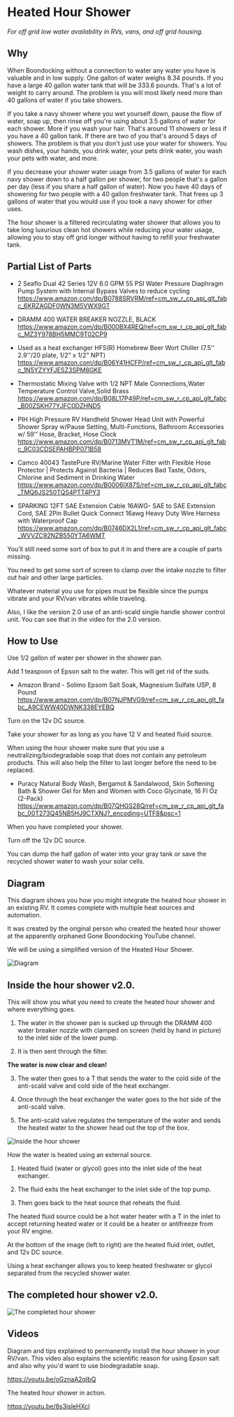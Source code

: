 # Heated Hour Shower
*For off grid low water availability in RVs, vans, and off grid housing.*

## Why

When Boondocking without a connection to water any water you have is valuable and in low supply. One gallon of water weighs 8.34 pounds. If you have a large 40 gallon water tank that will be 333.6 pounds. That's a lot of weight to carry around. The problem is you will most likely need more than 40 gallons of water if you take showers.

If you take a navy shower where you wet yourself down, pause the flow of water, soap up, then rinse off you're using about 3.5 gallons of water for each shower. More if you wash your hair. That's around 11 showers or less if you have a 40 gallon tank. If there are two of you that's around 5 days of showers. The problem is that you don't just use your water for showers. You wash dishes, your hands, you drink water, your pets drink water, you wash your pets with water, and more. 

If you decrease your shower water usage from 3.5 gallons of water for each navy shower down to a half gallon per shower, for two people that's a gallon per day (less if you share a half gallon of water). Now you have 40 days of showering for two people with a 40 gallon freshwater tank. That frees up 3 gallons of water that you would use if you took a navy shower for other uses. 

The hour shower is a filtered recirculating water shower that allows you to take long luxurious clean hot showers while reducing your water usage, allowing you to stay off grid longer without having to refill your freshwater tank.

## Partial List of Parts

- 2 Seaflo Dual 42 Series 12V 6.0 GPM 55 PSI Water Pressure Diaphragm Pump System with Internal Bypass Valves to reduce cycling https://www.amazon.com/dp/B0788SRVRM/ref=cm_sw_r_cp_api_glt_fabc_6KRZAGDF0WN3M5VWX9GT

- DRAMM 400 WATER BREAKER NOZZLE, BLACK https://www.amazon.com/dp/B000BX4REQ/ref=cm_sw_r_cp_api_glt_fabc_MZ3Y978BH5MMC9T02CP9

- Used as a heat exchanger
HFS(R) Homebrew Beer Wort Chiller (7.5'' 2.9''/20 plate, 1/2" x 1/2" NPT) https://www.amazon.com/dp/B06Y41HCFP/ref=cm_sw_r_cp_api_glt_fabc_1N5YZYYFJESZ3SPM8GKE

- Thermostatic Mixing Valve with 1/2 NPT Male Connections,Water Temperature Control Valve,Solid Brass https://www.amazon.com/dp/B08L17P49P/ref=cm_sw_r_cp_api_glt_fabc_B00ZSKH77YJFC0DZHND5

- PIH High Pressure RV Handheld Shower Head Unit with Powerful Shower Spray w/Pause Setting, Multi-Functions, Bathroom Accessories w/ 59'' Hose, Bracket, Hose Clock https://www.amazon.com/dp/B0713MVT1M/ref=cm_sw_r_cp_api_glt_fabc_9C03CDSEPAHBPP071B58

- Camco 40043 TastePure RV/Marine Water Filter with Flexible Hose Protector | Protects Against Bacteria | Reduces Bad Taste, Odors, Chlorine and Sediment in Drinking Water https://www.amazon.com/dp/B0006IX87S/ref=cm_sw_r_cp_api_glt_fabc_TMQ6JS250TQS4PTT4PY3

- SPARKING 12FT SAE Extension Cable 16AWG- SAE to SAE Extension Cord, SAE 2Pin Bullet Quick Connect 16awg Heavy Duty Wire Harness with Waterproof Cap https://www.amazon.com/dp/B0746DX2L1/ref=cm_sw_r_cp_api_glt_fabc_WVVZC92NZB550YTA6WMT

You’ll still need some sort of box to put it in and there are a couple of parts missing.

You need to get some sort of screen to clamp over the intake nozzle to filter out hair and other large particles.

Whatever material you use for pipes must be flexible since the pumps vibrate and your RV/van vibrates while traveling.

Also, I like the version 2.0 use of an anti-scald single handle shower control unit. You can see that in the video for the 2.0 version.

## How to Use
Use 1/2 gallon of water per shower in the shower pan. 

Add 1 teaspoon of Epson salt to the water. This will get rid of the suds.

- Amazon Brand - Solimo Epsom Salt Soak, Magnesium Sulfate USP, 8 Pound https://www.amazon.com/dp/B07NJPMVG9/ref=cm_sw_r_cp_api_glt_fabc_A9CEWW40DWNK338EYEBQ

Turn on the 12v DC source.

Take your shower for as long as you have 12 V and heated fluid source.

When using the hour shower make sure that you use a neutralizing/biodegradable soap that does not contain any petroleum products. This will also help the filter to last longer before the need to be replaced.

- Puracy Natural Body Wash, Bergamot & Sandalwood, Skin Softening Bath & Shower Gel for Men and Women with Coco Glycinate, 16 Fl Oz (2-Pack) https://www.amazon.com/dp/B07QHGS28Q/ref=cm_sw_r_cp_api_glt_fabc_00T273Q45NB5HJ9CTXNJ?_encoding=UTF8&psc=1

When you have completed your shower. 

Turn off the 12v DC source.

You can dump the half gallon of water into your gray tank or save the recycled shower water to wash your solar cells.

## Diagram 

This diagram shows you how you might integrate the heated hour shower in an existing RV. It comes complete with multiple heat sources and automation.

It was created by the original person who created the heated hour shower at the apparently orphaned Gone Boondocking YouTube channel. 

We will be using a simplified version of the Heated Hour Shower. 

![Diagram](A7B615CB-538B-41AF-A677-0B5768D0C8B9.jpeg)

## Inside the hour shower v2.0.

This will show you what you need to create the heated hour shower and where everything goes.

1. The water in the shower pan is sucked up through the DRAMM 400 water breaker nozzle with clamped on screen (held by hand in picture) to the inlet side of the lower pump.

2. It is then sent through the filter.

**The water is now clear and clean!**

3. The water then goes to a T that sends the water to the cold side of the anti-scald valve and cold side of the heat exchanger. 

4. Once through the heat exchanger the water goes to the hot side of the anti-scald valve.

5. The anti-scald valve regulates the temperature of the water and sends the heated water to the shower head out the top of the box.

![Inside the hour shower](5013F5AF-DA46-4F65-8549-1393459AF575.jpeg)

How the water is heated using an external source.

1. Heated fluid (water or glycol) goes into the inlet side of the heat exchanger.

2. The fluid exits the heat exchanger to the inlet side of the top pump.

3. Then goes back to the heat source that reheats the fluid.

The heated fluid source could be a hot water heater with a T in the inlet to accept returning heated water or it could be a heater or antifreeze from your RV engine.  

At the bottom of the image (left to right) are the heated fluid inlet, outlet, and 12v DC source.

Using a heat exchanger allows you to keep heated freshwater or glycol separated from the recycled shower water.

## The completed hour shower v2.0.

![The completed hour shower](2F406ACE-2E6C-457C-B7D5-1FF39E062F5E.jpeg)

## Videos 

Diagram and tips explained to permanently install the hour shower in your RV/van. This video also explains the scientific reason for using Epson salt and also why you'd want to use biodegradable soap.

https://youtu.be/oGznaA2qIbQ

The heated hour shower in action.

https://youtu.be/8s3jsleHXcI



